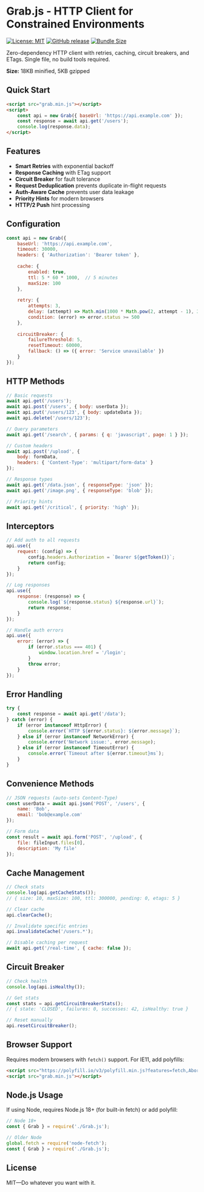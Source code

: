 # Grab.js - HTTP Client for Constrained Environments

[![License: MIT](https://img.shields.io/badge/License-MIT-yellow.svg)](https://opensource.org/licenses/MIT)
[![GitHub release](https://img.shields.io/github/release/devmrcarnes/grab.js.svg)](https://github.com/grab-dev/grab.js/releases)
[![Bundle Size](https://img.shields.io/bundlephobia/minzip/grab-js)](https://bundlephobia.com/package/grab-js)

Zero-dependency HTTP client with retries, caching, circuit breakers, and ETags. Single file, no build tools required.

**Size:** 18KB minified, 5KB gzipped

## Quick Start

```html
<script src="grab.min.js"></script>
<script>
    const api = new Grab({ baseUrl: 'https://api.example.com' });
    const response = await api.get('/users');
    console.log(response.data);
</script>
```

## Features

- **Smart Retries** with exponential backoff
- **Response Caching** with ETag support
- **Circuit Breaker** for fault tolerance
- **Request Deduplication** prevents duplicate in-flight requests
- **Auth-Aware Cache** prevents user data leakage
- **Priority Hints** for modern browsers
- **HTTP/2 Push** hint processing

## Configuration

```javascript
const api = new Grab({
    baseUrl: 'https://api.example.com',
    timeout: 30000,
    headers: { 'Authorization': 'Bearer token' },
    
    cache: {
        enabled: true,
        ttl: 5 * 60 * 1000,  // 5 minutes
        maxSize: 100
    },
    
    retry: {
        attempts: 3,
        delay: (attempt) => Math.min(1000 * Math.pow(2, attempt - 1), 30000),
        condition: (error) => error.status >= 500
    },
    
    circuitBreaker: {
        failureThreshold: 5,
        resetTimeout: 60000,
        fallback: () => ({ error: 'Service unavailable' })
    }
});
```

## HTTP Methods

```javascript
// Basic requests
await api.get('/users');
await api.post('/users', { body: userData });
await api.put('/users/123', { body: updateData });
await api.delete('/users/123');

// Query parameters
await api.get('/search', { params: { q: 'javascript', page: 1 } });

// Custom headers
await api.post('/upload', { 
    body: formData,
    headers: { 'Content-Type': 'multipart/form-data' }
});

// Response types
await api.get('/data.json', { responseType: 'json' });
await api.get('/image.png', { responseType: 'blob' });

// Priority hints
await api.get('/critical', { priority: 'high' });
```

## Interceptors

```javascript
// Add auth to all requests
api.use({
    request: (config) => {
        config.headers.Authorization = `Bearer ${getToken()}`;
        return config;
    }
});

// Log responses
api.use({
    response: (response) => {
        console.log(`${response.status} ${response.url}`);
        return response;
    }
});

// Handle auth errors
api.use({
    error: (error) => {
        if (error.status === 401) {
            window.location.href = '/login';
        }
        throw error;
    }
});
```

## Error Handling

```javascript
try {
    const response = await api.get('/data');
} catch (error) {
    if (error instanceof HttpError) {
        console.error(`HTTP ${error.status}: ${error.message}`);
    } else if (error instanceof NetworkError) {
        console.error('Network issue:', error.message);
    } else if (error instanceof TimeoutError) {
        console.error(`Timeout after ${error.timeout}ms`);
    }
}
```

## Convenience Methods

```javascript
// JSON requests (auto-sets Content-Type)
const userData = await api.json('POST', '/users', {
    name: 'Bob',
    email: 'bob@example.com'
});

// Form data
const result = await api.form('POST', '/upload', {
    file: fileInput.files[0],
    description: 'My file'
});
```

## Cache Management

```javascript
// Check stats
console.log(api.getCacheStats());
// { size: 10, maxSize: 100, ttl: 300000, pending: 0, etags: 5 }

// Clear cache
api.clearCache();

// Invalidate specific entries
api.invalidateCache('/users.*');

// Disable caching per request
await api.get('/real-time', { cache: false });
```

## Circuit Breaker

```javascript
// Check health
console.log(api.isHealthy());

// Get stats
const stats = api.getCircuitBreakerStats();
// { state: 'CLOSED', failures: 0, successes: 42, isHealthy: true }

// Reset manually
api.resetCircuitBreaker();
```

## Browser Support

Requires modern browsers with `fetch()` support. For IE11, add polyfills:

```html
<script src="https://polyfill.io/v3/polyfill.min.js?features=fetch,AbortController"></script>
<script src="grab.min.js"></script>
```

## Node.js Usage

If using Node, requires Node.js 18+ (for built-in fetch) or add polyfill:

```javascript
// Node 18+
const { Grab } = require('./Grab.js');

// Older Node
global.fetch = require('node-fetch');
const { Grab } = require('./Grab.js');
```

## License

MIT—Do whatever you want with it.
